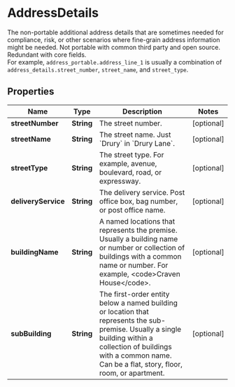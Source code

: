 

# AddressDetails

The non-portable additional address details that are sometimes needed for compliance, risk, or other scenarios where fine-grain address information might be needed. Not portable with common third party and open source. Redundant with core fields.<br/>For example, `address_portable.address_line_1` is usually a combination of `address_details.street_number`, `street_name`, and `street_type`.

## Properties

| Name | Type | Description | Notes |
|------------ | ------------- | ------------- | -------------|
|**streetNumber** | **String** | The street number. |  [optional] |
|**streetName** | **String** | The street name. Just &#x60;Drury&#x60; in &#x60;Drury Lane&#x60;. |  [optional] |
|**streetType** | **String** | The street type. For example, avenue, boulevard, road, or expressway. |  [optional] |
|**deliveryService** | **String** | The delivery service. Post office box, bag number, or post office name. |  [optional] |
|**buildingName** | **String** | A named locations that represents the premise. Usually a building name or number or collection of buildings with a common name or number. For example, &lt;code&gt;Craven House&lt;/code&gt;. |  [optional] |
|**subBuilding** | **String** | The first-order entity below a named building or location that represents the sub-premise. Usually a single building within a collection of buildings with a common name. Can be a flat, story, floor, room, or apartment. |  [optional] |



